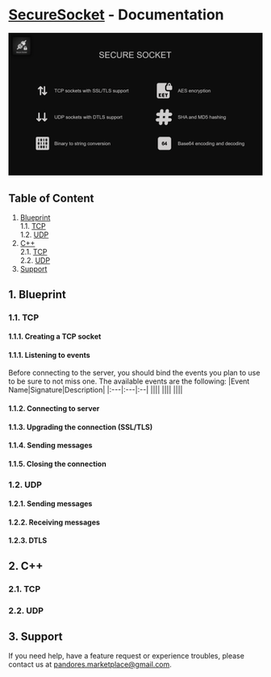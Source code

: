 # [SecureSocket](https://www.unrealengine.com/marketplace/en-US/product/securesocket) - Documentation
![Secure socket features](https://github.com/Pandoa/SecureSocket/blob/master/Images/Show0.png?raw=true)
## Table of Content
1. [Blueprint](#1-blueprint)</br>
    1.1. [TCP](#11-tcp)</br>
    1.2. [UDP](#12-udp)</br>
2. [C++](#2-c)</br>
    2.1. [TCP](#21-tcp)</br>
    2.2. [UDP](#22-udp)</br>
 3. [Support](#3-support)
## 1. Blueprint
### 1.1. TCP
#### 1.1.1. Creating a TCP socket
#### 1.1.1. Listening to events
Before connecting to the server, you should bind the events you plan to use to be sure to not miss one. The available events are the following:
|Event Name|Signature|Description|
|:---|:---|:--|
||||
||||
||||
#### 1.1.2. Connecting to server
#### 1.1.3. Upgrading the connection (SSL/TLS)
#### 1.1.4. Sending messages
#### 1.1.5. Closing the connection
### 1.2. UDP
#### 1.2.1. Sending messages
#### 1.2.2. Receiving messages
#### 1.2.3. DTLS
## 2. C++
### 2.1. TCP
### 2.2. UDP
## 3. Support
If you need help, have a feature request or experience troubles, please contact us at [pandores.marketplace@gmail.com](mailto:pandores.marketplace+SecureSocket@gmail.com?subject=Secure%20Socket%20-%20).
